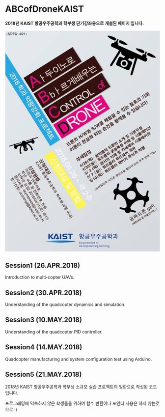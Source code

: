 # ABCofDroneKAIST
**2018년 KAIST 항공우주공학과 학부생 단기강좌용으로 개설된 페이지 입니다.**

![Flyer](https://github.com/SKYnSPACE/ABCofDroneKAIST/blob/master/Images/flyer.jpg)

## Session1 (26.APR.2018)
Introduction to multi-copter UAVs.

## Session2 (30.APR.2018)
Understanding of the quadcopter dynamics and simulation.

## Session3 (10.MAY.2018)
Understanding of the quadcopter PID controller.

## Session4 (14.MAY.2018)
Quadcopter manufacturing and system configuration test using Arduino.

## Session5 (21.MAY.2018)

2018년 KAIST 항공우주공학과 학부생 소규모 실습 프로젝트의 일환으로 작성된 코드입니다.

프로그래밍에 익숙하지 않은 학생들을 위하여 함수 반환이나 포인터 사용은 하지 않는것으로 :)
